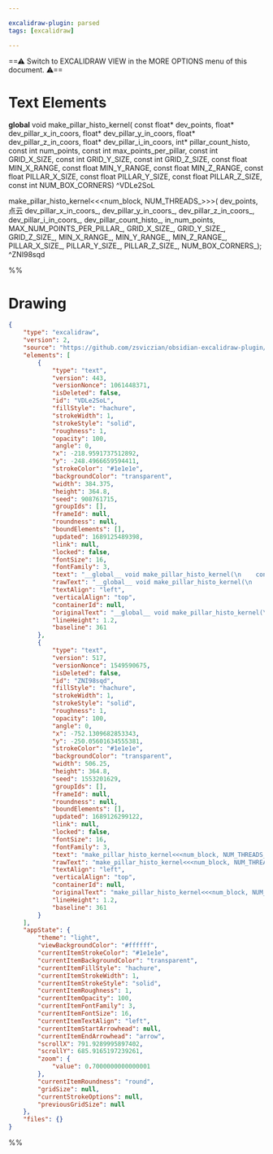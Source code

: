 ```yaml
---

excalidraw-plugin: parsed
tags: [excalidraw]

---
```

==⚠  Switch to EXCALIDRAW VIEW in the MORE OPTIONS menu of this document. ⚠==


# Text Elements
__global__ void make_pillar_histo_kernel(
    const float* dev_points, 
    float* dev_pillar_x_in_coors,
    float* dev_pillar_y_in_coors, 
    float* dev_pillar_z_in_coors,
    float* dev_pillar_i_in_coors, 
    int* pillar_count_histo, 
    const int num_points,
    const int max_points_per_pillar, 
    const int GRID_X_SIZE,
    const int GRID_Y_SIZE, 
    const int GRID_Z_SIZE, 
    const float MIN_X_RANGE,
    const float MIN_Y_RANGE, 
    const float MIN_Z_RANGE, 
    const float PILLAR_X_SIZE,
    const float PILLAR_Y_SIZE, 
    const float PILLAR_Z_SIZE,
    const int NUM_BOX_CORNERS) ^VDLe2SoL

make_pillar_histo_kernel<<<num_block, NUM_THREADS_>>>(
    dev_points, 点云
    dev_pillar_x_in_coors_, 
    dev_pillar_y_in_coors_,
    dev_pillar_z_in_coors_, 
    dev_pillar_i_in_coors_, 
    dev_pillar_count_histo_,
    in_num_points, 
    MAX_NUM_POINTS_PER_PILLAR_, 
    GRID_X_SIZE_, 
    GRID_Y_SIZE_,
    GRID_Z_SIZE_, 
    MIN_X_RANGE_, 
    MIN_Y_RANGE_, 
    MIN_Z_RANGE_, 
    PILLAR_X_SIZE_,
    PILLAR_Y_SIZE_, 
    PILLAR_Z_SIZE_, 
    NUM_BOX_CORNERS_); ^ZNI98sqd

%%
# Drawing
```json
{
	"type": "excalidraw",
	"version": 2,
	"source": "https://github.com/zsviczian/obsidian-excalidraw-plugin/releases/tag/1.9.6",
	"elements": [
		{
			"type": "text",
			"version": 443,
			"versionNonce": 1061448371,
			"isDeleted": false,
			"id": "VDLe2SoL",
			"fillStyle": "hachure",
			"strokeWidth": 1,
			"strokeStyle": "solid",
			"roughness": 1,
			"opacity": 100,
			"angle": 0,
			"x": -218.9591737512892,
			"y": -248.4966659594411,
			"strokeColor": "#1e1e1e",
			"backgroundColor": "transparent",
			"width": 384.375,
			"height": 364.8,
			"seed": 908761715,
			"groupIds": [],
			"frameId": null,
			"roundness": null,
			"boundElements": [],
			"updated": 1689125489398,
			"link": null,
			"locked": false,
			"fontSize": 16,
			"fontFamily": 3,
			"text": "__global__ void make_pillar_histo_kernel(\n    const float* dev_points, \n    float* dev_pillar_x_in_coors,\n    float* dev_pillar_y_in_coors, \n    float* dev_pillar_z_in_coors,\n    float* dev_pillar_i_in_coors, \n    int* pillar_count_histo, \n    const int num_points,\n    const int max_points_per_pillar, \n    const int GRID_X_SIZE,\n    const int GRID_Y_SIZE, \n    const int GRID_Z_SIZE, \n    const float MIN_X_RANGE,\n    const float MIN_Y_RANGE, \n    const float MIN_Z_RANGE, \n    const float PILLAR_X_SIZE,\n    const float PILLAR_Y_SIZE, \n    const float PILLAR_Z_SIZE,\n    const int NUM_BOX_CORNERS)",
			"rawText": "__global__ void make_pillar_histo_kernel(\n    const float* dev_points, \n    float* dev_pillar_x_in_coors,\n    float* dev_pillar_y_in_coors, \n    float* dev_pillar_z_in_coors,\n    float* dev_pillar_i_in_coors, \n    int* pillar_count_histo, \n    const int num_points,\n    const int max_points_per_pillar, \n    const int GRID_X_SIZE,\n    const int GRID_Y_SIZE, \n    const int GRID_Z_SIZE, \n    const float MIN_X_RANGE,\n    const float MIN_Y_RANGE, \n    const float MIN_Z_RANGE, \n    const float PILLAR_X_SIZE,\n    const float PILLAR_Y_SIZE, \n    const float PILLAR_Z_SIZE,\n    const int NUM_BOX_CORNERS)",
			"textAlign": "left",
			"verticalAlign": "top",
			"containerId": null,
			"originalText": "__global__ void make_pillar_histo_kernel(\n    const float* dev_points, \n    float* dev_pillar_x_in_coors,\n    float* dev_pillar_y_in_coors, \n    float* dev_pillar_z_in_coors,\n    float* dev_pillar_i_in_coors, \n    int* pillar_count_histo, \n    const int num_points,\n    const int max_points_per_pillar, \n    const int GRID_X_SIZE,\n    const int GRID_Y_SIZE, \n    const int GRID_Z_SIZE, \n    const float MIN_X_RANGE,\n    const float MIN_Y_RANGE, \n    const float MIN_Z_RANGE, \n    const float PILLAR_X_SIZE,\n    const float PILLAR_Y_SIZE, \n    const float PILLAR_Z_SIZE,\n    const int NUM_BOX_CORNERS)",
			"lineHeight": 1.2,
			"baseline": 361
		},
		{
			"type": "text",
			"version": 517,
			"versionNonce": 1549590675,
			"isDeleted": false,
			"id": "ZNI98sqd",
			"fillStyle": "hachure",
			"strokeWidth": 1,
			"strokeStyle": "solid",
			"roughness": 1,
			"opacity": 100,
			"angle": 0,
			"x": -752.1309682853343,
			"y": -250.05601634555381,
			"strokeColor": "#1e1e1e",
			"backgroundColor": "transparent",
			"width": 506.25,
			"height": 364.8,
			"seed": 1553201629,
			"groupIds": [],
			"frameId": null,
			"roundness": null,
			"boundElements": [],
			"updated": 1689126299122,
			"link": null,
			"locked": false,
			"fontSize": 16,
			"fontFamily": 3,
			"text": "make_pillar_histo_kernel<<<num_block, NUM_THREADS_>>>(\n    dev_points, 点云\n    dev_pillar_x_in_coors_, \n    dev_pillar_y_in_coors_,\n    dev_pillar_z_in_coors_, \n    dev_pillar_i_in_coors_, \n    dev_pillar_count_histo_,\n    in_num_points, \n    MAX_NUM_POINTS_PER_PILLAR_, \n    GRID_X_SIZE_, \n    GRID_Y_SIZE_,\n    GRID_Z_SIZE_, \n    MIN_X_RANGE_, \n    MIN_Y_RANGE_, \n    MIN_Z_RANGE_, \n    PILLAR_X_SIZE_,\n    PILLAR_Y_SIZE_, \n    PILLAR_Z_SIZE_, \n    NUM_BOX_CORNERS_);",
			"rawText": "make_pillar_histo_kernel<<<num_block, NUM_THREADS_>>>(\n    dev_points, 点云\n    dev_pillar_x_in_coors_, \n    dev_pillar_y_in_coors_,\n    dev_pillar_z_in_coors_, \n    dev_pillar_i_in_coors_, \n    dev_pillar_count_histo_,\n    in_num_points, \n    MAX_NUM_POINTS_PER_PILLAR_, \n    GRID_X_SIZE_, \n    GRID_Y_SIZE_,\n    GRID_Z_SIZE_, \n    MIN_X_RANGE_, \n    MIN_Y_RANGE_, \n    MIN_Z_RANGE_, \n    PILLAR_X_SIZE_,\n    PILLAR_Y_SIZE_, \n    PILLAR_Z_SIZE_, \n    NUM_BOX_CORNERS_);",
			"textAlign": "left",
			"verticalAlign": "top",
			"containerId": null,
			"originalText": "make_pillar_histo_kernel<<<num_block, NUM_THREADS_>>>(\n    dev_points, 点云\n    dev_pillar_x_in_coors_, \n    dev_pillar_y_in_coors_,\n    dev_pillar_z_in_coors_, \n    dev_pillar_i_in_coors_, \n    dev_pillar_count_histo_,\n    in_num_points, \n    MAX_NUM_POINTS_PER_PILLAR_, \n    GRID_X_SIZE_, \n    GRID_Y_SIZE_,\n    GRID_Z_SIZE_, \n    MIN_X_RANGE_, \n    MIN_Y_RANGE_, \n    MIN_Z_RANGE_, \n    PILLAR_X_SIZE_,\n    PILLAR_Y_SIZE_, \n    PILLAR_Z_SIZE_, \n    NUM_BOX_CORNERS_);",
			"lineHeight": 1.2,
			"baseline": 361
		}
	],
	"appState": {
		"theme": "light",
		"viewBackgroundColor": "#ffffff",
		"currentItemStrokeColor": "#1e1e1e",
		"currentItemBackgroundColor": "transparent",
		"currentItemFillStyle": "hachure",
		"currentItemStrokeWidth": 1,
		"currentItemStrokeStyle": "solid",
		"currentItemRoughness": 1,
		"currentItemOpacity": 100,
		"currentItemFontFamily": 3,
		"currentItemFontSize": 16,
		"currentItemTextAlign": "left",
		"currentItemStartArrowhead": null,
		"currentItemEndArrowhead": "arrow",
		"scrollX": 791.9289995897402,
		"scrollY": 685.9165197239261,
		"zoom": {
			"value": 0.7000000000000001
		},
		"currentItemRoundness": "round",
		"gridSize": null,
		"currentStrokeOptions": null,
		"previousGridSize": null
	},
	"files": {}
}
```
%%